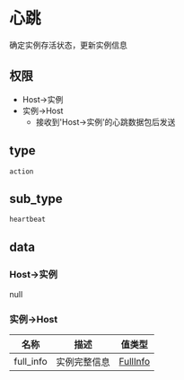 # 心跳

确定实例存活状态，更新实例信息

## 权限

- Host->实例
- 实例->Host
  - 接收到'Host->实例'的心跳数据包后发送

## type

`action`

## sub_type

`heartbeat`

## data

### Host->实例

null

### 实例->Host

| 名称      | 描述         | 值类型                         |
| --------- | ------------ | ------------------------------ |
| full_info | 实例完整信息 | [FullInfo](../struct/fullInfo) |
